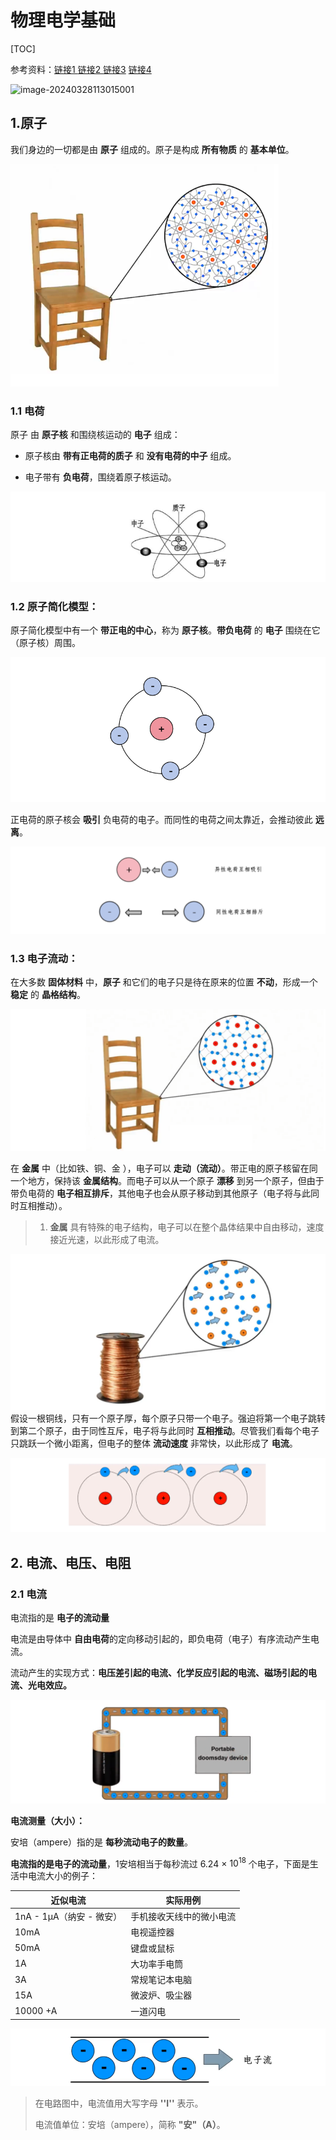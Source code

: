 # 物理电学基础

[TOC]



参考资料：[链接1 ](https://www.toutiao.com/article/6912292752080421388/?wid=1711522028477)  [链接2 ](https://www.edrawsoft.cn/mindmaster/dianxuedianli/) [链接3](http://www.360doc.com/content/16/1008/14/26166517_596673308.shtml)  [链接4](https://ihep.cas.cn/kxcb/khsl/201709/t20170921_4863078.html) 

![image-20240328113015001](C:\Users\zjh\AppData\Roaming\Typora\typora-user-images\image-20240328113015001.png)



## 1.原子

我们身边的一切都是由 **原子** 组成的。原子是构成 **所有物质** 的 **基本单位**。

![image-20240402110433801](https://raw.githubusercontent.com/zjh-jixiaolin/map_strong/main/202404021110135.png)

### 1.1 电荷

原子 由 **原子核** 和围绕核运动的 **电子** 组成：

- 原子核由 **带有正电荷的质子** 和 **没有电荷的中子** 组成。

- 电子带有 **负电荷**，围绕着原子核运动。

![image-20240402113827024](https://raw.githubusercontent.com/zjh-jixiaolin/map_strong/main/202404021344018.png)

### 1.2 原子简化模型：

原子简化模型中有一个 **带正电的中心**，称为 **原子核**。**带负电荷** 的 **电子** 围绕在它（原子核）周围。

![image-20240402181323478](https://raw.githubusercontent.com/zjh-jixiaolin/map_strong/main/202404021821552.png)

正电荷的原子核会 **吸引** 负电荷的电子。而同性的电荷之间太靠近，会推动彼此 **远离**。

![image-20240406215606904](https://raw.githubusercontent.com/zjh-jixiaolin/map_strong/main/202404062157720.png)

### 1.3 电子流动：

在大多数  **固体材料** 中，**原子** 和它们的电子只是待在原来的位置 **不动**，形成一个 **稳定** 的 **晶格结构**。

![image-20240406215924932](https://raw.githubusercontent.com/zjh-jixiaolin/map_strong/main/202404062309389.png)

在 **金属** 中（比如铁、铜、金 ），电子可以 **走动（流动）**。带正电的原子核留在同一个地方，保持该 **金属结构**。而电子可以从一个原子 **漂移** 到另一个原子，但由于带负电荷的 **电子相互排斥**，其他电子也会从原子移动到其他原子（电子将与此同时互相推动）。

>1. **金属** 具有特殊的电子结构，电子可以在整个晶体结果中自由移动，速度接近光速，以此形成了电流。

![image-20240406220118469](https://raw.githubusercontent.com/zjh-jixiaolin/map_strong/main/202404062309095.png)假设一根铜线，只有一个原子厚，每个原子只带一个电子。强迫将第一个电子跳转到第二个原子，由于同性互斥，电子将与此同时 **互相推动**。尽管我们看每个电子只跳跃一个微小距离，但电子的整体 **流动速度** 非常快，以此形成了 **电流**。

![image-20240406224027582](https://raw.githubusercontent.com/zjh-jixiaolin/map_strong/main/202404062309230.png)





## 2. 电流、电压、电阻

### 2.1 电流

电流指的是 **电子的流动量**

电流是由导体中 **自由电荷**的定向移动引起的，即负电荷（电子）有序流动产生电流。

流动产生的实现方式：**电压差引起的电流、化学反应引起的电流、磁场引起的电流、光电效应。**

![image-20240406230935733](https://raw.githubusercontent.com/zjh-jixiaolin/map_strong/main/202404062309146.png)

**电流测量（大小）：**

安培（ampere）指的是 **每秒流动电子的数量**。

**电流指的是电子的流动量**，1安培相当于每秒流过 6.24 × $10^{18}$ 个电子，下面是生活中电流大小的例子：

| 近似电流                 | 实际用例                 |
| ------------------------ | ------------------------ |
| 1nA - 1μA（纳安 - 微安） | 手机接收天线中的微小电流 |
| 10mA                     | 电视遥控器               |
| 50mA                     | 键盘或鼠标               |
| 1A                       | 大功率手电筒             |
| 3A                       | 常规笔记本电脑           |
| 15A                      | 微波炉、吸尘器           |
| 10000 +A                 | 一道闪电                 |

![image-20240406231114785](https://raw.githubusercontent.com/zjh-jixiaolin/map_strong/main/202404062350868.png)



>在电路图中，电流值用大写字母 **''I''** 表示。
>
>电流值单位：安培（ampere），简称 **"安"（A）**。

